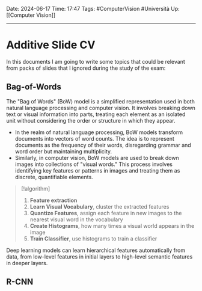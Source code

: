 Date: 2024-06-17
Time: 17:47
Tags: #ComputerVision #Università 
Up: [[Computer Vision]]

---
# Additive Slide CV

In this documents I am going to write some topics that could be relevant from packs of slides that I ignored during the study of the exam:

## Bag-of-Words

The "Bag of Words" (BoW) model is a simplified representation used in both natural language processing and computer vision. It involves breaking down text or visual information into parts, treating each element as an isolated unit without considering the order or structure in which they appear.

- In the realm of natural language processing, BoW models transform documents into vectors of word counts. The idea is to represent documents as the frequency of their words, disregarding grammar and word order but maintaining multiplicity.
- Similarly, in computer vision, BoW models are used to break down images into collections of "visual words." This process involves identifying key features or patterns in images and treating them as discrete, quantifiable elements.

>[!algorithm]
>1. **Feature extraction**
>2. **Learn Visual Vocabulary**, cluster the extracted features 
>3. **Quantize Features**, assign each feature in new images to the nearest visual word in the vocabulary
>4. **Create Histograms**, how many times a visual world appears in the image
>5. **Train Classifier**, use histograms to train a classifier


Deep learning models can learn hierarchical features automatically from data, from low-level features in initial layers to high-level semantic features in deeper layers.

## R-CNN